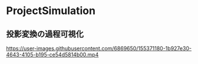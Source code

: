 # ProjectSimulation 

## 投影変換の過程可視化
https://user-images.githubusercontent.com/6869650/155371180-1b927e30-4643-4105-b195-ce54d5814b00.mp4
